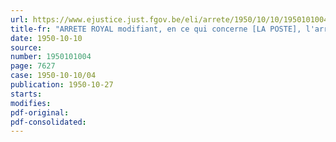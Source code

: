 ```yaml
---
url: https://www.ejustice.just.fgov.be/eli/arrete/1950/10/10/1950101004/justel
title-fr: "ARRETE ROYAL modifiant, en ce qui concerne [LA POSTE], l'arrêté du Régent du 5 septembre 1946 portant fixation du cadre organique et des barêmes du personnel du Ministère des Communications <modifié par L 1991-03-21/30, art. 130>"
date: 1950-10-10
source:
number: 1950101004
page: 7627
case: 1950-10-10/04
publication: 1950-10-27
starts:
modifies:
pdf-original:
pdf-consolidated:
---
```


